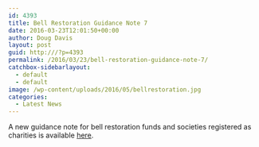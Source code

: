 ```yaml
---
id: 4393
title: Bell Restoration Guidance Note 7
date: 2016-03-23T12:01:50+00:00
author: Doug Davis
layout: post
guid: http:///?p=4393
permalink: /2016/03/23/bell-restoration-guidance-note-7/
catchbox-sidebarlayout:
  - default
  - default
image: /wp-content/uploads/2016/05/bellrestoration.jpg
categories:
  - Latest News
---
```

A new guidance note for bell restoration funds and societies registered as charities is available [here](http:///services/bell-restoration/).
